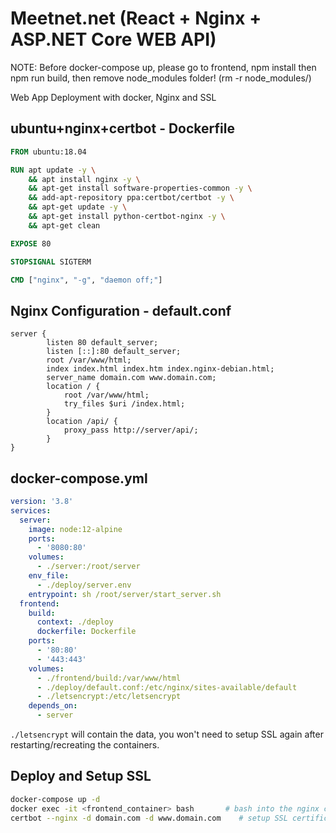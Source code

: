 # Meetnet.net (React + Nginx + ASP.NET Core WEB API)

NOTE: Before docker-compose up, please go to frontend, npm install then npm run build, then remove node_modules folder! (rm -r node_modules/)

Web App Deployment with docker, Nginx and SSL

## ubuntu+nginx+certbot - Dockerfile

```Dockerfile
FROM ubuntu:18.04

RUN apt update -y \
    && apt install nginx -y \
    && apt-get install software-properties-common -y \
    && add-apt-repository ppa:certbot/certbot -y \
    && apt-get update -y \
    && apt-get install python-certbot-nginx -y \
    && apt-get clean

EXPOSE 80

STOPSIGNAL SIGTERM

CMD ["nginx", "-g", "daemon off;"]
```

## Nginx Configuration - default.conf

```
server {
        listen 80 default_server;
        listen [::]:80 default_server;
        root /var/www/html;
        index index.html index.htm index.nginx-debian.html;
        server_name domain.com www.domain.com;
        location / {
            root /var/www/html;
            try_files $uri /index.html;
        }
        location /api/ {
            proxy_pass http://server/api/;
        }
}
```

## docker-compose.yml

```yaml
version: '3.8'
services:
  server:
    image: node:12-alpine
    ports:
      - '8080:80'
    volumes:
      - ./server:/root/server
    env_file:
      - ./deploy/server.env
    entrypoint: sh /root/server/start_server.sh
  frontend:
    build:
      context: ./deploy
      dockerfile: Dockerfile
    ports:
      - '80:80'
      - '443:443'
    volumes:
      - ./frontend/build:/var/www/html
      - ./deploy/default.conf:/etc/nginx/sites-available/default
      - ./letsencrypt:/etc/letsencrypt
    depends_on:
      - server
```

`./letsencrypt` will contain the data, you won't need to setup SSL again after restarting/recreating the containers.

## Deploy and Setup SSL

```bash
docker-compose up -d
docker exec -it <frontend_container> bash       # bash into the nginx container
certbot --nginx -d domain.com -d www.domain.com    # setup SSL certificate
```
